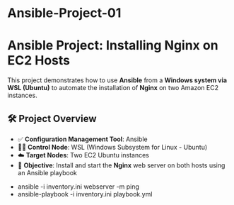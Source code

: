 # Ansible-Project-01
# Ansible Project: Installing Nginx on EC2 Hosts

This project demonstrates how to use **Ansible** from a **Windows system via WSL (Ubuntu)** to automate the installation of **Nginx** on two Amazon EC2 instances.

## 🛠️ Project Overview

- ✅ **Configuration Management Tool**: Ansible
- 🧑‍💻 **Control Node**: WSL (Windows Subsystem for Linux - Ubuntu)
- ☁️ **Target Nodes**: Two EC2 Ubuntu instances
- 🔧 **Objective**: Install and start the **Nginx** web server on both hosts using an Ansible playbook

* ansible -i inventory.ini webserver -m ping
* ansible-playbook -i inventory.ini playbook.yml
